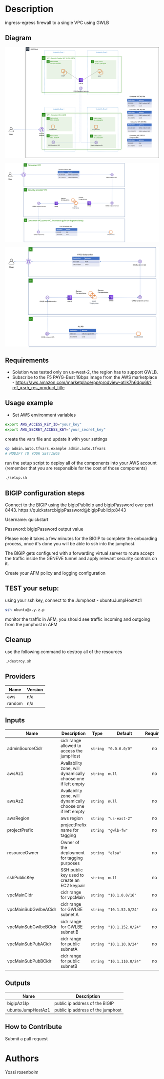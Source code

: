 # Description
ingress-egress firewall to a single VPC using GWLB

## Diagram

![ingress-egress firewall to a single VPC using GWLB](gwlb-fw.png)

![Ingress traffic flow - Follow the packet](ingress-traffic-flow.png)

![Egress traffic flow - Follow the packet](Egress-traffic-flow.png)
## Requirements

- Solution was tested only on us-west-2, the region has to support GWLB.
- Subscribe to the F5 PAYG-Best 1Gbps image from the AWS marketplace - https://aws.amazon.com/marketplace/pp/prodview-atilk7h6dqu6k?ref_=srh_res_product_title

## Usage example

- Set AWS environment variables
```bash
export AWS_ACCESS_KEY_ID="your_key"
export AWS_SECRET_ACCESS_KEY="your_secret_key"
```

create the vars file and update it with your settings

```bash
cp admin.auto.tfvars.example admin.auto.tfvars
# MODIFY TO YOUR SETTINGS
```

run the setup script to deploy all of the components into your AWS account (remember that you are responsible for the cost of those components)

```bash
./setup.sh
```

## BIGIP configuration steps

Connect to the BIGIP using the bigipPublicIp and bigipPassword over port 8443. https://quickstart:bigipPassword@bigipPublicIp:8443

Username: quickstart

Password: bigipPassword output value

Please note it takes a few minutes for the BIGIP to complete the onboarding process, once it's done you will be able to ssh into the jumphost.

The BIGIP gets configured with a forwarding virtual server to route accept the traffic inside the GENEVE tunnel and apply relevant security controls on it.

Create your AFM policy and logging configuration


## TEST your setup:


using your ssh key, connect to the  Jumphost - ubuntuJumpHostAz1

```bash
ssh ubuntu@x.y.z.p
```

monitor the traffic in AFM, you should see traffic incoming and outgoing from the jumphost in AFM

## Cleanup
use the following command to destroy all of the resources

```bash
./destroy.sh
```

## Providers

| Name | Version |
|------|---------|
| aws | n/a |
| random | n/a |

## Inputs

| Name | Description | Type | Default | Required |
|------|-------------|------|---------|:--------:|
| adminSourceCidr | cidr range allowed to access the jumpHost | `string` | `"0.0.0.0/0"` | no |
| awsAz1 | Availability zone, will dynamically choose one if left empty | `string` | `null` | no |
| awsAz2 | Availability zone, will dynamically choose one if left empty | `string` | `null` | no |
| awsRegion | aws region | `string` | `"us-east-2"` | no |
| projectPrefix | projectPrefix name for tagging | `string` | `"gwlb-fw"` | no |
| resourceOwner | Owner of the deployment for tagging purposes | `string` | `"elsa"` | no |
| sshPublicKey | SSH public key used to create an EC2 keypair | `string` | `null` | no |
| vpcMainCidr | cidr range for vpcMain | `string` | `"10.1.0.0/16"` | no |
| vpcMainSubGwlbeACidr | cidr range for GWLBE subnet A | `string` | `"10.1.52.0/24"` | no |
| vpcMainSubGwlbeBCidr | cidr range for GWLBE subnet B | `string` | `"10.1.152.0/24"` | no |
| vpcMainSubPubACidr | cidr range for public subnetA | `string` | `"10.1.10.0/24"` | no |
| vpcMainSubPubBCidr | cidr range for public subnetB | `string` | `"10.1.110.0/24"` | no |

## Outputs

| Name | Description |
|------|-------------|
| bigipAz1Ip | public ip address of the BIGIP |
| ubuntuJumpHostAz1 | public ip address of the jumphost |

<!-- END OF PRE-COMMIT-TERRAFORM DOCS HOOK -->


## How to Contribute

Submit a pull request

# Authors
Yossi rosenboim
